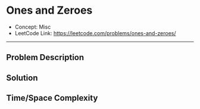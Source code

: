 # Ones and Zeroes

- Concept: Misc
- LeetCode Link: https://leetcode.com/problems/ones-and-zeroes/

---

## Problem Description

## Solution

## Time/Space Complexity

